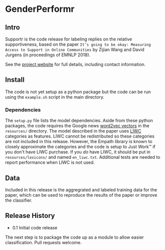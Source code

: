 # GenderPerformr

## Intro

Supportr is the code release for labeling replies on the relative
supportiveness, based on the paper `It’s going to be okay: Measuring Access to
Support in Online Communities` by Zijian Wang and David Jurgens (in proceedings
of EMNLP 2018).

See the [project website](http://blablablab.si.umich.edu/projects/support) for full details, including contact information.

## Install 

The code is not yet setup as a python package but the code can be run using the `example.sh` script in the main directory.  

### Dependencies

The `setup.py` file lists the model dependencies.  Aside from these python
packages, the code requires the Google news [word2vec vectors](https://drive.google.com/file/d/0B7XkCwpI5KDYNlNUTTlSS21pQmM/edit?usp=sharing) in the `resources/`
directory.  The model described in the paper uses [LIWC](https://liwc.wpengine.com/) categories as features.
LIWC cannot be redistributed so these categories are not included in this release.  However, the Empath
library is known to closely approximate the categories and the code is setup to
Just Work™ if you don't have LIWC purchase.  If you _do_ have LIWC, it should be
put in `resources/lexicons/` and named `en_liwc.txt`.  Additional tests are
needed to report performance when LIWC is not used.

## Data

Included in this release is the aggregrated and labeled training data for the
paper, which can be used to reproduce the results of the paper or improve the
classifier.


## Release History

* 0.1 Initial code release

The next step is to package the code up as a module to allow easier
classification.  Pull requests welcome.

